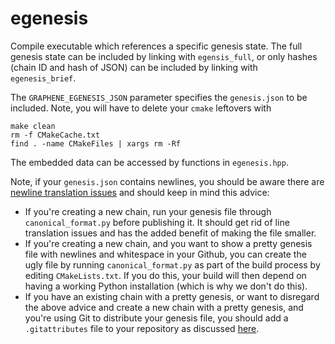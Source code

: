 # egenesis

Compile executable which references a specific genesis state. The full genesis state can be included by linking with `egensis_full`, or only hashes \(chain ID and hash of JSON\) can be included by linking with `egenesis_brief`.

The `GRAPHENE_EGENESIS_JSON` parameter specifies the `genesis.json` to be included. Note, you will have to delete your `cmake` leftovers with

```text
make clean
rm -f CMakeCache.txt
find . -name CMakeFiles | xargs rm -Rf
```

The embedded data can be accessed by functions in `egenesis.hpp`.

Note, if your `genesis.json` contains newlines, you should be aware there are [newline translation issues](https://github.com/cryptonomex/graphene/issues/545) and should keep in mind this advice:

* If you're creating a new chain, run your genesis file through `canonical_format.py` before publishing it.  It should get rid of line translation issues and has the added benefit of making the file smaller.
* If you're creating a new chain, and you want to show a pretty genesis file with newlines and whitespace in your Github, you can create the ugly file by running `canonical_format.py` as part of the build process by editing `CMakeLists.txt`.  If you do this, your build will then depend on having a working Python installation \(which is why we don't do this\).
* If you have an existing chain with a pretty genesis, or want to disregard the above advice and create a new chain with a pretty genesis, and you're using Git to distribute your genesis file, you should add a `.gitattributes` file to your repository as discussed [here](https://help.github.com/articles/dealing-with-line-endings/).

